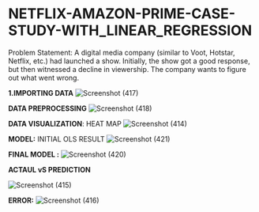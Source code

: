 # NETFLIX-AMAZON-PRIME-CASE-STUDY-WITH_LINEAR_REGRESSION
Problem Statement: A digital media company (similar to Voot, Hotstar, Netflix, etc.) had launched a show. Initially, the show got a good response, but then witnessed a decline in viewership. The company wants to figure out what went wrong.

**1.IMPORTING DATA**
![Screenshot (417)](https://user-images.githubusercontent.com/30752161/59672994-26b9f880-91de-11e9-93f5-f33cbe7966d0.png)


**DATA PREPROCESSING**
![Screenshot (418)](https://user-images.githubusercontent.com/30752161/59673382-d98a5680-91de-11e9-8bdf-a1f8beb7f8ab.png)

**DATA VISUALIZATION**:
HEAT MAP
![Screenshot (414)](https://user-images.githubusercontent.com/30752161/59673431-eeff8080-91de-11e9-9b1b-5a77be0adf72.png)

**MODEL:**
INITIAL OLS  RESULT 
![Screenshot (421)](https://user-images.githubusercontent.com/30752161/59673682-574e6200-91df-11e9-8cbc-14a3046b7459.png)

**FINAL MODEL :**
![Screenshot (420)](https://user-images.githubusercontent.com/30752161/59673707-62a18d80-91df-11e9-91ef-1ff26fafcc35.png)

**ACTAUL vS PREDICTION**

![Screenshot (415)](https://user-images.githubusercontent.com/30752161/59673857-a85e5600-91df-11e9-9ebd-b5a178279bd4.png)


**ERROR:**
![Screenshot (416)](https://user-images.githubusercontent.com/30752161/59673886-b57b4500-91df-11e9-96d0-6a0ebb3f1c77.png)
